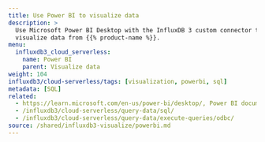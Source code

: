 ```yaml
---
title: Use Power BI to visualize data
description: >
  Use Microsoft Power BI Desktop with the InfluxDB 3 custom connector to query and
  visualize data from {{% product-name %}}.
menu:
  influxdb3_cloud_serverless:
    name: Power BI
    parent: Visualize data
weight: 104
influxdb3/cloud-serverless/tags: [visualization, powerbi, sql]
metadata: [SQL]
related:
  - https://learn.microsoft.com/en-us/power-bi/desktop/, Power BI documentation
  - /influxdb3/cloud-serverless/query-data/sql/
  - /influxdb3/cloud-serverless/query-data/execute-queries/odbc/
source: /shared/influxdb3-visualize/powerbi.md
---
```


<!-- //SOURCE content/shared/influxdb3-visualize/powerbi.md -->